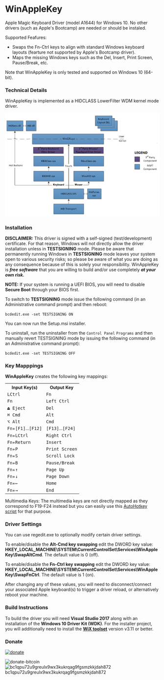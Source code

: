 # WinAppleKey

Apple Magic Keyboard Driver (model A1644) for Windows 10.
No other drivers (such as Apple's Bootcamp) are needed or should be instaled.

Supported Feafures: 
- Swaps the Fn-Ctrl keys to align with standard Windows keyboard layouts (fearture not supported by Apple's Bootcamp driver).
- Maps the missing Windows keys such as the Del, Insert, Print Screen, Pause/Break, etc.

Note that WinAppleKey is only tested and supported on Windows 10 (64-bit).

### Technical Details

WinAppleKey is implemented as a HIDCLASS LowerFilter WDM kernel mode driver. 

![keyboard-driver-stack](keyboard-driver-stack.png)

### Installation

**DISCLAIMER:** This driver is signed with a self-signed (test/development) certificate. For that reason, Windows will not directly allow the driver installation unless in **TESTSIGNING** mode. Please be aware that permanently running Windows in **TESTSIGNING** mode leaves your system open to various security risks; so please be aware of what you are doing as any consequence because of this is solely your responsibility. WinAppleKey is ***free software*** that you are willing to build and/or use completely ***at your own risk.***

**NOTE:** If your system is running a UEFI BIOS, you will need to disable **Secure Boot** through your BIOS first.

To switch to **TESTSIGNING** mode issue the following command (in an Administrative command prompt) and then reboot: 

``` bcdedit.exe -set TESTSIGNING ON ```

You can now run the Setup.msi installer.

To uninstall, run the uninstaller from the ```Control Panel``` ```Programs``` and then manually revert TESTSIGNING mode by issuing the following command (in an Administrative command prompt):

``` bcdedit.exe -set TESTSIGNING OFF ```


### Key Mapppings

**WinAppleKey** creates the following key mappings:

  <table>
    <tr>
      <th>Input Key(s)</th>
      <th>Output Key</th>
    </tr>
    <tr>
      <td><kbd>LCtrl</kbd></td><td><kbd>Fn</kbd></td>
    </tr>
    <tr>
      <td><kbd>Fn</kbd></td><td><kbd>Left Ctrl</kbd></td>
    </tr>
    <tr>
      <td><kbd>⏏︎ Eject</kbd></td><td><kbd>Del</kbd></td>
    </tr>
    <tr>
      <td><kbd>⌘ Cmd</kbd></td><td><kbd>Alt</kbd></td>
    </tr>    
    <tr>
      <td><kbd>⌥ Alt</kbd></td><td><kbd>Cmd</kbd></td>
    </tr>       
    <tr>
      <td><kbd>Fn</kbd>+<kbd>[F1]</kbd>...<kbd>[F12]</kbd></td><td><kbd>[F13]</kbd>...<kbd>[F24]</kbd></td>
    </tr>
    <tr>
      <td><kbd>Fn</kbd>+<kbd>LCtrl</kbd></td><td><kbd>Right Ctrl</kbd></td>
    </tr>
    <tr>
      <td><kbd>Fn</kbd>+<kbd>Return</kbd></td><td><kbd>Insert</kbd></td>
    </tr>
    <tr>
      <td><kbd>Fn</kbd>+<kbd>P</kbd></td><td><kbd>Print Screen</kbd></td>
    </tr>
    <tr>
      <td><kbd>Fn</kbd>+<kbd>S</kbd></td><td><kbd>Scroll Lock</kbd></td>
    </tr>
    <tr>
      <td><kbd>Fn</kbd>+<kbd>B</kbd></td><td><kbd>Pause/Break</kbd></td>
    </tr>
    <tr>
      <td><kbd>Fn</kbd>+<kbd>&uarr;</kbd></td><td><kbd>Page Up</kbd></td>
    </tr>
    <tr>
      <td><kbd>Fn</kbd>+<kbd>&darr;</kbd></td><td><kbd>Page Down</kbd></td>
    </tr>
    <tr>
      <td><kbd>Fn</kbd>+<kbd>&larr;</kbd></td><td><kbd>Home</kbd></td>
    </tr>
    <tr>
      <td><kbd>Fn</kbd>+<kbd>&rarr;</kbd></td><td><kbd>End</kbd></td>
    </tr>
  </table>

Multimedia Keys:
The multimedia keys are not directly mapped as they correspond to F19-F24 instead but you can easily use this [AutoHotkey script](MapMultimediaKeys.ahk) for that purpose.

### Driver Settings

You can use regedit.exe to optionally modify certain driver settings.

To enable/disable the **Alt-Cmd key swapping** edit the DWORD key value: **HKEY_LOCAL_MACHINE\SYSTEM\CurrentControlSet\Services\WinAppleKey\SwapAltCmd**. The default value is 0 (off).

To enable/disable the **Fn-Ctrl key swapping** edit the DWORD key value:
**HKEY_LOCAL_MACHINE\SYSTEM\CurrentControlSet\Services\WinAppleKey\SwapFnCtrl**. The default value is 1 (on).

After changing any of these values, you will need to disconnect/connect your associated Apple keyboard(s) to trigger a driver reload, or alternatively reboot your machine.

### Build Instructions

To build the driver you will need **Visual Studio 2017** along with an installation of the 
  **Windows 10 Driver Kit (WDK)**. For the installer project, you will additionally need to install the **[WiX toolset](http://wixtoolset.org/)** version v3.11
  or better. 

### Donate

[![donate](https://img.shields.io/badge/Donate-PayPal-green.svg)](https://www.paypal.com/cgi-bin/webscr?cmd=_s-xclick&hosted_button_id=TBM5P9X6GZRCL)


![donate-bitcoin](https://img.shields.io/badge/Donate-Bitcoin-orange.svg)<br/>
![bc1qpu72u9greulx9wx3kukrqag9fgsmzkkjdah872](qr2.png)<br/>
bc1qpu72u9greulx9wx3kukrqag9fgsmzkkjdah872


